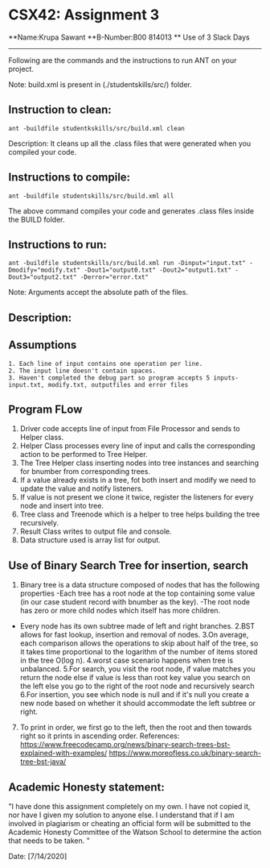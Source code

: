 # CSX42: Assignment 3
**Name:Krupa Sawant
**B-Number:B00 814013
** Use of 3 Slack Days

-----------------------------------------------------------------------

Following are the commands and the instructions to run ANT on your project.

Note: build.xml is present in (./studentskills/src/) folder.

## Instruction to clean:

```commandline
ant -buildfile studentkskills/src/build.xml clean
```

Description: It cleans up all the .class files that were generated when you
compiled your code.

## Instructions to compile:

```commandline
ant -buildfile studentskills/src/build.xml all
```
The above command compiles your code and generates .class files inside the BUILD folder.

## Instructions to run:

```commandline
ant -buildfile studentskills/src/build.xml run -Dinput="input.txt" -Dmodify="modify.txt" -Dout1="output0.txt" -Dout2="output1.txt" -Dout3="output2.txt" -Derror="error.txt"

```
Note: Arguments accept the absolute path of the files.


## Description:
## Assumptions
    1. Each line of input contains one operation per line.
    2. The input line doesn't contain spaces.
    3. Haven't completed the debug part so program accepts 5 inputs- input.txt, modify.txt, outputfiles and error files
    
## Program FLow
 1. Driver code accepts line of input from File Processor and sends to Helper class.
 2. Helper Class processes every line of input and calls the corresponding action to be performed to Tree Helper.
 3. The Tree Helper class inserting nodes into tree instances and searching for bnumber from corresponding trees.
 4. If a value already exists in a tree, fot both insert and modify we need to update the value and notify listeners.
 5. If value is not present we clone it twice, register the listeners for every node and insert into tree. 
 6. Tree class and Treenode which is a helper to tree helps building the tree recursively.
 4. Result Class writes to output file and console.
 5. Data structure used is array list for output.
 
 ## Use of Binary Search Tree for insertion, search
 1. Binary tree is a data structure composed of nodes that has the following properties
 -Each tree has a root node at the top containing some value (in our case student record with bnumber as the key).
 -The root node has zero or more child nodes which itself has more children.
 - Every node has its own subtree made of left and right branches.
  2.BST allows for fast lookup, insertion and removal of nodes. 
  3.On average, each comparison allows the operations to skip about half of the tree, so it takes time proportional to the logarithm of the number of items stored in the tree O(log n).
  4.worst case scenario happens when tree is unbalanced.
  5.For search, you visit the root node, if value matches you return the node else if value is less than root key value you search 
  on the left else you go to the right of the root node and recursively search
  6.For insertion, you see which node is null and if it's null you create a new node based on whether it should accommodate the left subtree or
  right.
  7. To print in order, we first go to the left, then the root and then towards right so it prints in ascending order.
  References: https://www.freecodecamp.org/news/binary-search-trees-bst-explained-with-examples/
  https://www.moreofless.co.uk/binary-search-tree-bst-java/
  
## Academic Honesty statement:

"I have done this assignment completely on my own. I have not copied
it, nor have I given my solution to anyone else. I understand that if
I am involved in plagiarism or cheating an official form will be
submitted to the Academic Honesty Committee of the Watson School to
determine the action that needs to be taken. "

Date: [7/14/2020]


